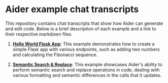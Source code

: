 # Aider example chat transcripts

This repository contains chat transcripts that show how Aider can generate and edit code.
Below is a brief description of each example and a link to their respective markdown files.

1. [**Hello World Flask App**](hello-world-flask.md): This example demonstrates how to create a simple Flask app with various endpoints, such as adding two numbers and calculating the Fibonacci sequence.

2. [**Semantic Search & Replace**](semantic-search-replace.md): This example showcases Aider's ability to perform semantic search and replace operations in code, dealing with various formatting and semantic differences in the calls that it updates.
